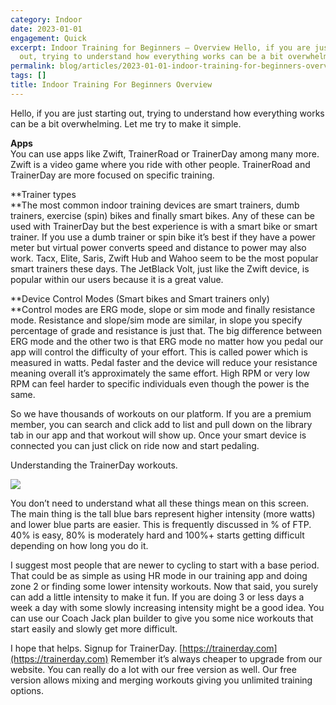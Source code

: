 ```yaml
---
category: Indoor
date: 2023-01-01
engagement: Quick
excerpt: Indoor Training for Beginners — Overview Hello, if you are just starting
  out, trying to understand how everything works can be a bit overwhelming....
permalink: blog/articles/2023-01-01-indoor-training-for-beginners-overview-ddb3a3cb6ae3
tags: []
title: Indoor Training For Beginners Overview
---
```

Hello, if you are just starting out, trying to understand how everything works can be a bit overwhelming. Let me try to make it simple.

**Apps**  
You can use apps like Zwift, TrainerRoad or TrainerDay among many more. Zwift is a video game where you ride with other people. TrainerRoad and TrainerDay are more focused on specific training.

**Trainer types  
**The most common indoor training devices are smart trainers, dumb trainers, exercise (spin) bikes and finally smart bikes. Any of these can be used with TrainerDay but the best experience is with a smart bike or smart trainer. If you use a dumb trainer or spin bike it’s best if they have a power meter but virtual power converts speed and distance to power may also work. Tacx, Elite, Saris, Zwift Hub and Wahoo seem to be the most popular smart trainers these days. The JetBlack Volt, just like the Zwift device, is popular within our users because it is a great value.

**Device Control Modes (Smart bikes and Smart trainers only)  
**Control modes are ERG mode, slope or sim mode and finally resistance mode. Resistance and slope/sim mode are similar, in slope you specify percentage of grade and resistance is just that. The big difference between ERG mode and the other two is that ERG mode no matter how you pedal our app will control the difficulty of your effort. This is called power which is measured in watts. Pedal faster and the device will reduce your resistance meaning overall it’s approximately the same effort. High RPM or very low RPM can feel harder to specific individuals even though the power is the same.

So we have thousands of workouts on our platform. If you are a premium member, you can search and click add to list and pull down on the library tab in our app and that workout will show up. Once your smart device is connected you can just click on ride now and start pedaling.

Understanding the TrainerDay workouts.

![](https://shared-web.s3.amazonaws.com/blog/images/2024-03-1aLkjYKG84HxQaKVagV44oQ.png)

You don’t need to understand what all these things mean on this screen. The main thing is the tall blue bars represent higher intensity (more watts) and lower blue parts are easier. This is frequently discussed in % of FTP. 40% is easy, 80% is moderately hard and 100%+ starts getting difficult depending on how long you do it.

I suggest most people that are newer to cycling to start with a base period. That could be as simple as using HR mode in our training app and doing zone 2 or finding some lower intensity workouts. Now that said, you surely can add a little intensity to make it fun. If you are doing 3 or less days a week a day with some slowly increasing intensity might be a good idea. You can use our Coach Jack plan builder to give you some nice workouts that start easily and slowly get more difficult.

I hope that helps. Signup for TrainerDay. [https://trainerday.com](https://trainerday.com) Remember it’s always cheaper to upgrade from our website. You can really do a lot with our free version as well. Our free version allows mixing and merging workouts giving you unlimited training options.
